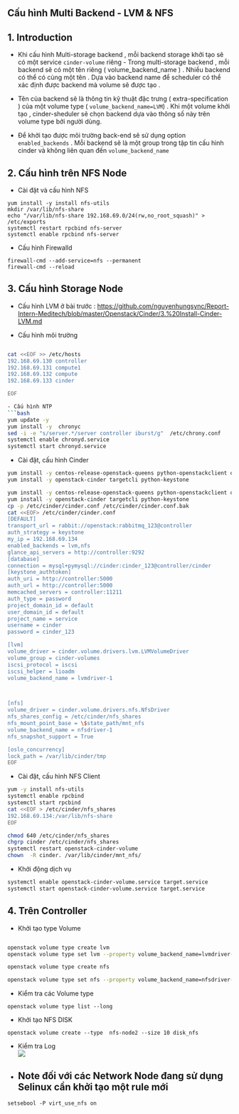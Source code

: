 
## Cấu hình Multi Backend - LVM & NFS


## 1. Introduction

- Khi cấu hình Multi-storage backend , mỗi backend storage khởi tạo sẽ có một service `cinder-volume` riêng - Trong multi-storage backend , mỗi backend sẽ có một tên riêng ( volume_backend_name ) . Nhiều backend có thể có cùng một tên . Dựa vào backend name để scheduler có thể xác định được backend mà volume sẽ được tạo . 
- Tên của backend sẽ là thông tin kỹ thuật đặc trưng ( extra-specification ) của một volume type (  `volume_backend_name=LVM`) . Khi một volume khởi tạo , cinder-sheduler sẽ chọn backend dựa vào thông số này trên volume type bởi người dùng.

- Để khởi tạo được môi trường back-end sẽ sử dụng option `enabled_backends` . Mỗi backend sẽ là một group trong tập tin cấu hình cinder và không liên quan đến `volume_backend_name` 

## 2. Cấu hình trên NFS Node

- Cài đặt và cấu hình NFS
```
yum install -y install nfs-utils
mkdir /var/lib/nfs-share
echo "/var/lib/nfs-share 192.168.69.0/24(rw,no_root_squash)" > /etc/exports 
systemctl restart rpcbind nfs-server
systemctl enable rpcbind nfs-server
```


- Cấu hình Firewalld
```
firewall-cmd --add-service=nfs --permanent
firewall-cmd --reload
```

## 3. Cấu hình Storage Node

- Cấu hình LVM ở bài trước : https://github.com/nguyenhungsync/Report-Intern-Meditech/blob/master/Openstack/Cinder/3.%20Install-Cinder-LVM.md


- Cấu hình môi trường
```bash

cat <<EOF >> /etc/hosts
192.168.69.130 controller
192.168.69.131 compute1
192.168.69.132 compute
192.168.69.133 cinder

EOF

- Cấu hình NTP
```bash
yum update -y
yum install -y  chronyc
sed -i -e "s/server.*/server controller iburst/g"  /etc/chrony.conf
systemctl enable chronyd.service
systemctl start chronyd.service

```

- Cài đặt, cấu hình Cinder
```bash
yum install -y centos-release-openstack-queens python-openstackclient openstack-selinux
yum install -y openstack-cinder targetcli python-keystone

yum install -y centos-release-openstack-queens python-openstackclient openstack-selinux
yum install -y openstack-cinder targetcli python-keystone
cp -p /etc/cinder/cinder.conf /etc/cinder/cinder.conf.bak
cat <<EOF> /etc/cinder/cinder.conf
[DEFAULT]
transport_url = rabbit://openstack:rabbitmq_123@controller
auth_strategy = keystone
my_ip = 192.168.69.134
enabled_backends = lvm,nfs
glance_api_servers = http://controller:9292
[database]
connection = mysql+pymysql://cinder:cinder_123@controller/cinder
[keystone_authtoken]
auth_uri = http://controller:5000
auth_url = http://controller:5000
memcached_servers = controller:11211
auth_type = password
project_domain_id = default
user_domain_id = default
project_name = service
username = cinder
password = cinder_123

[lvm]
volume_driver = cinder.volume.drivers.lvm.LVMVolumeDriver
volume_group = cinder-volumes
iscsi_protocol = iscsi
iscsi_helper = lioadm
volume_backend_name = lvmdriver-1



[nfs]
volume_driver = cinder.volume.drivers.nfs.NfsDriver
nfs_shares_config = /etc/cinder/nfs_shares
nfs_mount_point_base = \$state_path/mnt_nfs
volume_backend_name = nfsdriver-1
nfs_snapshot_support = True

[oslo_concurrency]
lock_path = /var/lib/cinder/tmp
EOF

```


- Cài đặt, cấu hình NFS Client
```bash
yum -y install nfs-utils	
systemctl enable rpcbind
systemctl start rpcbind
cat <<EOF > /etc/cinder/nfs_shares  
192.168.69.134:/var/lib/nfs-share
EOF

chmod 640 /etc/cinder/nfs_shares
chgrp cinder /etc/cinder/nfs_shares
systemctl restart openstack-cinder-volume
chown  -R cinder. /var/lib/cinder/mnt_nfs/
```








- Khởi động dịch vụ
```bash
systemctl enable openstack-cinder-volume.service target.service
systemctl start openstack-cinder-volume.service target.service
```	


## 4. Trên Controller

- Khởi tạo type Volume 
```bash

openstack volume type create lvm
openstack volume type set lvm --property volume_backend_name=lvmdriver-1

openstack volume type create nfs

openstack volume type set nfs --property volume_backend_name=nfsdriver-1

```

- Kiểm tra các Volume type
```
openstack volume type list --long		
```

- Khởi tạo NFS DISK
```
openstack volume create --type  nfs-node2 --size 10 disk_nfs

```

- Kiểm tra Log	
![](https://i.imgur.com/ZxjM2Wb.png)


- ## Note đối với các Network Node đang sử dụng Selinux cần khởi tạo một rule mới

```
setsebool -P virt_use_nfs on
```
